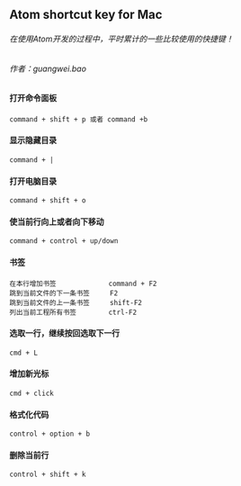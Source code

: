 ## Atom shortcut key for Mac
###### 在使用Atom开发的过程中，平时累计的一些比较使用的快捷键！
###### 作者：guangwei.bao


#### 打开命令面板

```
command + shift + p 或者 command +b
```

#### 显示隐藏目录

```
command + |
```

#### 打开电脑目录

```
command + shift + o
```

#### 使当前行向上或者向下移动

```
command + control + up/down
```

#### 书签

```
在本行增加书签             command + F2 
跳到当前文件的下一条书签     F2 
跳到当前文件的上一条书签     shift-F2 
列出当前工程所有书签        ctrl-F2 
```

#### 选取一行，继续按回选取下一行

```
cmd + L 
```

#### 增加新光标

```
cmd + click 
```

#### 格式化代码

```
control + option + b 
```


#### 删除当前行

```
control + shift + k 
```










